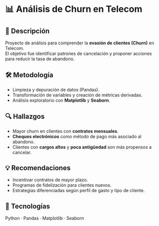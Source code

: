 # 📊 Análisis de Churn en Telecom

## 📌 Descripción
Proyecto de análisis para comprender la **evasión de clientes (Churn)** en Telecom.  
El objetivo fue identificar patrones de cancelación y proponer acciones para reducir la tasa de abandono.

## 🛠️ Metodología
- Limpieza y depuración de datos (Pandas).  
- Transformación de variables y creación de métricas derivadas.  
- Análisis exploratorio con **Matplotlib** y **Seaborn**.  

## 🔍 Hallazgos
- Mayor churn en clientes con **contratos mensuales**.  
- **Cheques electrónicos** como método de pago más asociado al abandono.  
- Clientes con **cargos altos** y **poca antigüedad** son más propensos a cancelar.  

## 💡 Recomendaciones
- Incentivar contratos de mayor plazo.  
- Programas de fidelización para clientes nuevos.  
- Estrategias diferenciadas según perfil de gasto y tipo de cliente.  

## 📂 Tecnologías
Python · Pandas · Matplotlib · Seaborn
